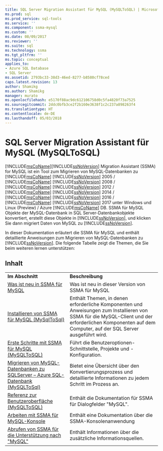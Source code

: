 ```yaml
---
title: SQL Server Migration Assistant für MySQL (MySQLToSQL) | Microsoft Docs
ms.prod: sql
ms.prod_service: sql-tools
ms.service: ''
ms.component: ssma-mysql
ms.custom: ''
ms.date: 08/09/2017
ms.reviewer: ''
ms.suite: sql
ms.technology: ssma
ms.tgt_pltfrm: ''
ms.topic: conceptual
applies_to:
- Azure SQL Database
- SQL Server
ms.assetid: 2793bc33-38d3-46ed-8277-b8580cf78ced
caps.latest.revision: 13
author: Shamikg
ms.author: Shamikg
manager: murato
ms.openlocfilehash: e5170f88ac9dc612106758d0c5fa4820f73a7525
ms.sourcegitcommit: 2ddc0bfb3ce2f2b160e3638f1c2c237a898263f4
ms.translationtype: HT
ms.contentlocale: de-DE
ms.lasthandoff: 05/03/2018
---
```

# <a name="sql-server-migration-assistant-for-mysql-mysqltosql"></a>SQL Server Migration Assistant für MySQL (MySQLToSQL)
[!INCLUDE[msCoName](../../includes/msconame_md.md)][!INCLUDE[ssNoVersion](../../includes/ssnoversion_md.md)] Migration Assistant (SSMA) for MySQL ist ein Tool zum Migrieren von MySQL-Datenbanken zu [!INCLUDE[msCoName](../../includes/msconame_md.md)] [!INCLUDE[ssNoVersion](../../includes/ssnoversion_md.md)] 2005 / [!INCLUDE[msCoName](../../includes/msconame_md.md)] [!INCLUDE[ssNoVersion](../../includes/ssnoversion_md.md)] 2008 / [!INCLUDE[msCoName](../../includes/msconame_md.md)] [!INCLUDE[ssNoVersion](../../includes/ssnoversion_md.md)] 2012 / [!INCLUDE[msCoName](../../includes/msconame_md.md)] [!INCLUDE[ssNoVersion](../../includes/ssnoversion_md.md)] 2014 / [!INCLUDE[msCoName](../../includes/msconame_md.md)] [!INCLUDE[ssNoVersion](../../includes/ssnoversion_md.md)] 2016 / [!INCLUDE[msCoName](../../includes/msconame_md.md)] [!INCLUDE[ssNoVersion](../../includes/ssnoversion_md.md)] 2017 unter Windows und Linux (Preview) / Azure [!INCLUDE[msCoName](../../includes/msconame_md.md)] DB. SSMA für MySQL Objekte der MySQL-Datenbank in SQL Server-Datenbankobjekte konvertiert, erstellt diese Objekte in [!INCLUDE[ssNoVersion](../../includes/ssnoversion_md.md)], und klicken Sie dann migriert Daten von MySQL zu [!INCLUDE[ssNoVersion](../../includes/ssnoversion_md.md)].  
  
In dieser Dokumentation erläutert die SSMA für MySQL und enthält detaillierte Anweisungen zum Migrieren von MySQL-Datenbanken zu [!INCLUDE[ssNoVersion](../../includes/ssnoversion_md.md)]. Die folgende Tabelle zeigt die Themen, die Sie beim weiteren lernen unterstützen:  
  
## <a name="contents"></a>Inhalt  
  
|||  
|-|-|  
|**Im Abschnitt**|**Beschreibung**|  
|[Was ist neu in SSMA für MySQL](http://msdn.microsoft.com/en-us/1451a0b0-6713-4d0c-954f-ea3d8fce1d31)|Was ist neu in dieser Version von SSMA für MySQL|  
|[Installieren von SSMA für MySQL &#40;MySqlToSql&#41;](../../ssma/mysql/installing-ssma-for-mysql-mysqltosql.md)|Enthält Themen, in denen erforderliche Komponenten und Anweisungen zum Installieren von SSMA für die MySQL-Client und der erforderlichen Komponenten auf dem Computer, auf der SQL Server ausgeführt wird.|  
|[Erste Schritte mit SSMA für MySQL &#40;MySQLToSQL&#41;](../../ssma/mysql/getting-started-with-ssma-for-mysql-mysqltosql.md)|Führt die Benutzeroptionen-Schnittstelle, Projekte und -Konfiguration.|  
|[Migrieren von MySQL-Datenbanken zu SQLServer – Azure SQL-Datenbank &#40;MySQLToSql&#41;](../../ssma/mysql/migrating-mysql-databases-to-sql-server-azure-sql-db-mysqltosql.md)|Bietet eine Übersicht über den Konvertierungsprozess und detaillierte Informationen zu jedem Schritt im Prozess an.|  
|[Referenz zur Benutzeroberfläche &#40;MySQLToSQL&#41;](../../ssma/mysql/user-interface-reference-mysqltosql.md)|Enthält die Dokumentation für SSMA für Dialogfelder "MySQL".|  
|[Arbeiten mit SSMA für MySQL-Konsole](http://msdn.microsoft.com/en-us/240aaad1-d65d-4dea-b60b-315cb1ac733d)|Enthält eine Dokumentation über die SSMA-Konsolenanwendung|  
|[Abrufen von SSMA für die Unterstützung nach "MySQL"](http://go.microsoft.com/fwlink/?LinkID=708538&clcid=0x409)|Enthält Informationen über die zusätzliche Informationsquellen.|  
  
